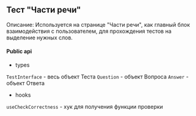 ## Тест "Части речи"

Описание:
Используется на странице "Части речи", как главный блок взаимодействия с пользователем, для прохождения тестов на выделение нужных слов.

#### Public api

- types

`TestInterface` - весь объект Теста
`Question` - объект Вопроса
`Answer` - объект Ответа

- hooks

`useCheckCorrectness` - хук для получения функции проверки
